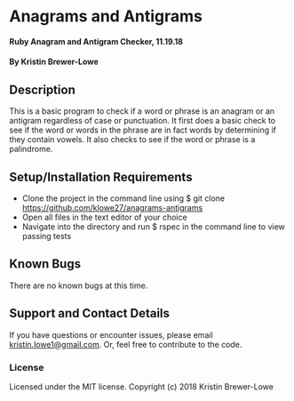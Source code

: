 # Anagrams and Antigrams

#### Ruby Anagram and Antigram Checker, 11.19.18

#### By Kristin Brewer-Lowe

## Description

This is a basic program to check if a word or phrase is an anagram or an antigram regardless of case or punctuation. It first does a basic check to see if the word or words in the phrase are in fact words by determining if they contain vowels. It also checks to see if the word or phrase is a palindrome.

## Setup/Installation Requirements

* Clone the project in the command line using $ git clone https://github.com/klowe27/anagrams-antigrams
* Open all files in the text editor of your choice
* Navigate into the directory and run $ rspec in the command line to view passing tests

## Known Bugs

There are no known bugs at this time.

## Support and Contact Details

If you have questions or encounter issues, please email kristin.lowe1@gmail.com. Or, feel free to contribute to the code.

### License

Licensed under the MIT license.
Copyright (c) 2018 Kristin Brewer-Lowe

